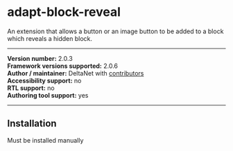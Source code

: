 adapt-block-reveal
===============

An extension that allows a button or an image button to be added to a block which reveals a hidden block.

----------------------------
**Version number:**  2.0.3     
**Framework versions supported:**  2.0.6     
**Author / maintainer:** DeltaNet with [contributors](https://github.com/deltanet/adapt-block-reveal/graphs/contributors)     
**Accessibility support:** no  
**RTL support:** no  
**Authoring tool support:** yes  

----------------------------

Installation
------------

Must be installed manually

